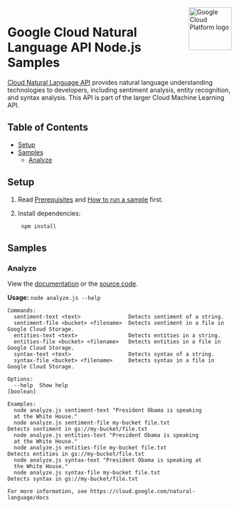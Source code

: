 <img src="https://avatars2.githubusercontent.com/u/2810941?v=3&s=96" alt="Google Cloud Platform logo" title="Google Cloud Platform" align="right" height="96" width="96"/>

# Google Cloud Natural Language API Node.js Samples

[Cloud Natural Language API][language_docs] provides natural language
understanding technologies to developers, including sentiment analysis, entity
recognition, and syntax analysis. This API is part of the larger Cloud Machine
Learning API.

[language_docs]: https://cloud.google.com/natural-language/docs/

## Table of Contents

* [Setup](#setup)
* [Samples](#samples)
  * [Analyze](#analyze)

## Setup

1. Read [Prerequisites][prereq] and [How to run a sample][run] first.
1. Install dependencies:

        npm install

[prereq]: ../README.md#prerequisities
[run]: ../README.md#how-to-run-a-sample

## Samples

### Analyze

View the [documentation][analyze_docs] or the [source code][analyze_code].

__Usage:__ `node analyze.js --help`

```
Commands:
  sentiment-text <text>               Detects sentiment of a string.
  sentiment-file <bucket> <filename>  Detects sentiment in a file in Google Cloud Storage.
  entities-text <text>                Detects entities in a string.
  entities-file <bucket> <filename>   Detects entities in a file in Google Cloud Storage.
  syntax-text <text>                  Detects syntax of a string.
  syntax-file <bucket> <filename>     Detects syntax in a file in Google Cloud Storage.

Options:
  --help  Show help                                                    [boolean]

Examples:
  node analyze.js sentiment-text "President Obama is speaking
  at the White House."
  node analyze.js sentiment-file my-bucket file.txt             Detects sentiment in gs://my-bucket/file.txt
  node analyze.js entities-text "President Obama is speaking
  at the White House."
  node analyze.js entities-file my-bucket file.txt              Detects entities in gs://my-bucket/file.txt
  node analyze.js syntax-text "President Obama is speaking at
  the White House."
  node analyze.js syntax-file my-bucket file.txt                Detects syntax in gs://my-bucket/file.txt

For more information, see https://cloud.google.com/natural-language/docs
```

[analyze_docs]: https://cloud.google.com/natural-language/docs
[analyze_code]: analyze.js
